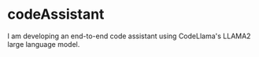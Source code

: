 # codeAssistant
I am developing an end-to-end code assistant using CodeLlama's LLAMA2 large language model.
